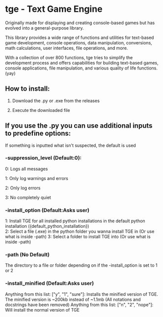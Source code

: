# tge - Text Game Engine


Originally made for displaying and creating console-based games but has evolved into a general-purpose library.

This library provides a wide range of functions and utilities for text-based game development, console operations,
data manipulation, conversions, math calculations, user interfaces, file operations, and more.

With a collection of over 800 functions, tge tries to simplify the development process and offers capabilities for
building text-based games, console applications, file manipulation, and various quality of life functions. (yay)

## How to install:
  1. Download the .py or .exe from the releases

  2. Execute the downloaded file


## If you use the .py you can use additional inputs to predefine options:
  If something is inputted what isn't suspected, the default is used


### -suppression_level (Default:0):
  0: Logs all messages

  1: Only log warnings and errors

  2: Only log errors

  3: No completely quiet


### -install_option (Default:Asks user)
  1: Install TGE for all installed python installations in the default python installation ({default_python_installation})             
  2: Select a file (.exe) in the python folder you wanna install TGE in (Or use what is inside -path)
  3: Select a folder to install TGE into (Or use what is inside -path)


### -path (No Default)
  The directory to a file or folder depending on if the -install_option is set to 1 or 2


### -install_minified (Default:Asks user)
  Anything from this list: ["y", "1", "sure"]: Installs the minified version of TGE. The minified version is ~200kb instead of ~1.1mb (All notations and docstrings have been removed)
  Anything from this list: ["n", "2", "nope"]: Will install the normal version of TGE
